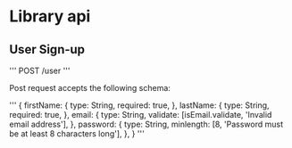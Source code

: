 # Library api

## User Sign-up

''' POST /user '''

Post request accepts the following schema:
 
 '''
 {
  firstName: {
    type: String,
    required: true,
  },
  lastName: {
    type: String,
    required: true,
  },
  email: {
    type: String,
    validate: [isEmail.validate, 'Invalid email address'],
  },
  password: {
    type: String,
    minlength: [8, 'Password must be at least 8 characters long'],
  },
}
 '''
